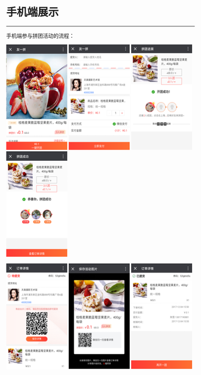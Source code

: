 # 手机端展示

---

手机端参与拼团活动的流程：

![](/assets/import.png9888) ![](/assets/import.png98989) ![](/assets/import.png7878789) ![](/assets/import.png595959)

![](/assets/import.png56564) ![](/assets/import.png12546) ![](/assets/import.png456898)

